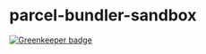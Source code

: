 # parcel-bundler-sandbox

[![Greenkeeper badge](https://badges.greenkeeper.io/amasho/parcel-bundler-sandbox.svg)](https://greenkeeper.io/)
